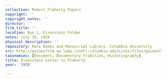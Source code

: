 ```yaml
---
collection: Robert Flaherty Papers
copyright: ''
copyright_notes: ''
director: ''
film_title: ''
location: Box 1, Eisenstein Folder
notes: July 20, 1928
physical_description: ''
repository: Rare Books and Manuscript Library, Columbia University
src: http://gainesfilm.qa-lamp.ccnmtl.columbia.edu/sites/files/gainesfilm/images/1000102011.jpg
taxonomies: [Document, Documentary Tradition, Historiography]
title: Eisenstein Letter to Flaherty
year: '1928'

---
```

